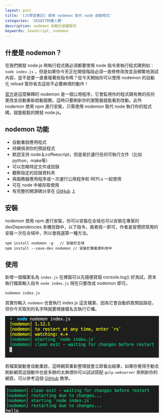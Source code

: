 ```yaml
---
layout: post
title: '[JS學習筆記] 使用 nodemon 取代 node 啟動程式'
categories: '2018IT邦鐵人賽'
description: nodemon 自動化部屬程式
keywords: JavaScript, nodemon
---
```


## 什麼是 nodemon？
在我們開發 node.js 時執行程式碼必須都要使用 node 指令來執行程式碼例如：`node index.js` ，但是如果你今天正在開發階段必須一直修修改改並且頻繁地測試內容，豈不是要一直重複著些指令嗎？從今天開始你可以使用 nodemon 的自動化 reload 幫你省去這些不必要麻煩的動作！

[官方](https://nodemon.io/)是這麼解釋的 nodemon 是一個公用程序，它會監視你的程式碼有無的任何更改並自動重新啟動服務，這時只要刷新你的瀏覽器就能看到改動，此外 nodemon 使用 npm 進行安裝，只需使用 nodemon 取代 node 執行你的程式碼，就能輕鬆的開發 node.js。

## nodemon 功能
- 自動重啟應用程式
- 持續偵測你的預設程式
- 默認支持 node＆coffeescript，但是易於運行任何可執行文件（比如python，make等）
- 可以忽略特定文件或目錄
- 觀察指定的目錄資料夾
- 與服務器應用程序或一次運行公用程序和 REPLs 一起使用
- 可在 node 中被存取使用
- 有完整的開源碼分享在 [GitHub](https://github.com/remy/nodemon#nodemon) 上

## 安裝
nodemon 使用 npm 進行安裝，你可以安裝在全域也可以安裝在專案的 devDependencies 本機目錄中，以下指令，兩者挑一即可，作者是習慣把常用的安裝一次在全域中，所以會挑選第一種方法。

```
npm install nodemon -g   // 安裝於全域
npm install --save-dev nodemon // 安裝於專案資料夾中
```


## 使用
新增一個檔案名為 `index.js` 在裡面可以先隨便寫個 console.log() 好測試，原本執行檔案輸入指令 `node index.js` 現在只要改成 nodemon 即可。

```
nodemon index.js
```

其實你輸入 `nodemon` 也會執行 index.js 這支檔案，因為它會自動抓取預設路徑，但你今天取別的名字時就要根據檔名去執行它囉。

<img src="/images/posts/it2018/img1061223-1.png" width="600">

若檔案變動會自動重啟，這時網頁重新整理就會立即看出結果，如果你覺得手動去刷新網頁這個動作也是多餘的太麻煩你可以試試搭配 `gulp-webserver` 來刷新你的網頁，可以參考這個 [GitHub](https://github.com/andy6804tw/gulp_tutorial) 教學。

<img src="/images/posts/it2018/img1061223-2.png" width="600">
